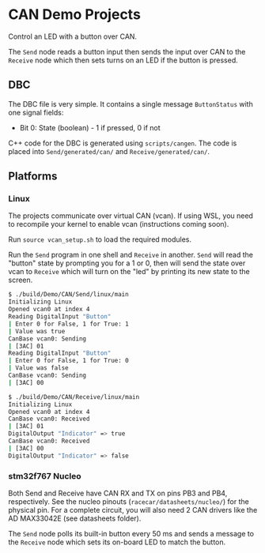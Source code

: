 # CAN Demo Projects

Control an LED with a button over CAN.

The `Send` node reads a button input then sends the input over CAN to the `Receive` node which then sets turns on an LED if the button is pressed.

## DBC

The DBC file is very simple. It contains a single message `ButtonStatus` with one signal fields:

- Bit 0: State (boolean) - 1 if pressed, 0 if not

C++ code for the DBC is generated using `scripts/cangen`. The code is placed into `Send/generated/can/` and `Receive/generated/can/`.

## Platforms

### Linux

The projects communicate over virtual CAN (vcan). If using WSL, you need to recompile your kernel to enable vcan (instructions coming soon).

Run `source vcan_setup.sh` to load the required modules.

Run the `Send` program in one shell and `Receive` in another. `Send` will read the "button" state by prompting you for a 1 or 0, then will send the state over vcan to `Receive` which will turn on the "led" by printing its new state to the screen.

```bash
$ ./build/Demo/CAN/Send/linux/main
Initializing Linux
Opened vcan0 at index 4
Reading DigitalInput "Button"
| Enter 0 for False, 1 for True: 1
| Value was true
CanBase vcan0: Sending
| [3AC] 01
Reading DigitalInput "Button"
| Enter 0 for False, 1 for True: 0
| Value was false
CanBase vcan0: Sending
| [3AC] 00
```

```bash
$ ./build/Demo/CAN/Receive/linux/main
Initializing Linux
Opened vcan0 at index 4
CanBase vcan0: Received
| [3AC] 01
DigitalOutput "Indicator" => true
CanBase vcan0: Received
| [3AC] 00
DigitalOutput "Indicator" => false
```

### stm32f767 Nucleo

Both Send and Receive have CAN RX and TX on pins PB3 and PB4, respectively. See the nucleo pinouts (`racecar/datasheets/nucleo/`) for the physical pin. For a complete circuit, you will also need 2 CAN drivers like the AD MAX33042E (see datasheets folder).

The `Send` node polls its built-in button every 50 ms and sends a message to the `Receive` node which sets its on-board LED to match the button.
